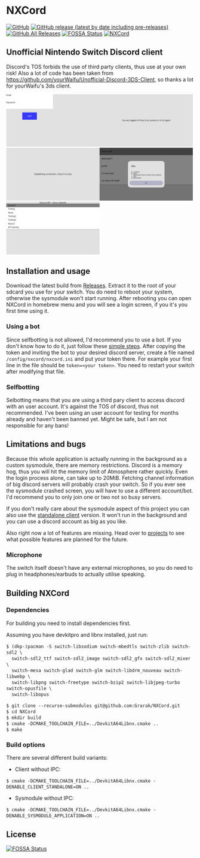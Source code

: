 # NXCord
[![GitHub](https://img.shields.io/github/license/Grarak/NXCord)](https://github.com/Grarak/NXCord/blob/master/LICENSE)
[![GitHub release (latest by date including pre-releases)](https://img.shields.io/github/v/release/Grarak/NXCord?include_prereleases)](https://github.com/Grarak/NXCord/releases)
[![GitHub All Releases](https://img.shields.io/github/downloads/Grarak/NXCord/total)](https://github.com/Grarak/NXCord/releases)
[![FOSSA Status](https://app.fossa.io/api/projects/git%2Bgithub.com%2FGrarak%2FNXCord.svg?type=shield)](https://app.fossa.io/projects/git%2Bgithub.com%2FGrarak%2FNXCord?ref=badge_shield)
[![NXCord](https://github.com/Grarak/NXCord/workflows/NXCord/badge.svg)](https://github.com/Grarak/NXCord/actions)

## Unofficial Nintendo Switch Discord client
Discord's TOS forbids the use of third party clients, thus use at your own risk! Also a lot of code has been taken from
https://github.com/yourWaifu/Unofficial-Discord-3DS-Client, so thanks a lot for yourWaifu's 3ds client.

<img src="screenshots/1.jpg" width="250"/><img src="screenshots/2.jpg" width="250"/><img src="screenshots/3.jpg" width="250"/><img src="screenshots/4.jpg" width="250"/><img src="screenshots/5.jpg" width="250"/>

## Installation and usage
Download the latest build from [Releases](https://github.com/Grarak/NXCord/releases). Extract it to the root of your
sdcard you use for your switch. You do need to reboot your system, otherwise the sysmodule won't start running. After
rebooting you can open NXCord in homebrew menu and you will see a login screen, if you it's you first time using it.

### Using a bot
Since selfbotting is not allowed, I'd recommend you to use a bot. If you don't know how to do it, just follow these
[simple steps](https://github.com/reactiflux/discord-irc/wiki/Creating-a-discord-bot-&-getting-a-token). After copying
the token and inviting the bot to your desired discord server, create a file named ```/config/nxcord/nxcord.ini``` and
put your token there. For example your first line in the file should be ```token=<your token>```. You need to restart
your switch after modifying that file.

### Selfbotting
Selbotting means that you are using a third pary client to access discord with an user account. It's against the TOS of
discord, thus not recommended. I've been using an user account for testing for months already and haven't been banned yet.
Might be safe, but I am not responsible for any bans!

## Limitations and bugs
Because this whole application is actually running in the background as a custom sysmodule, there are memory restrictions.
Discord is a memory hog, thus you will hit the memory limit of Atmosphere rather quickly. Even the login process alone, can
take up to 20MiB. Fetching channel information of big discord servers will probably crash your switch. So if you ever see the
sysmodule crashed screen, you will have to use a different account/bot. I'd recommend you to only join one or two not so busy servers.

If you don't really care about the sysmodule aspect of this project you can also use the
[standalone client](https://github.com/Grarak/NXCord/actions) version. It won't run in the background and you can use a
discord account as big as you like.

Also right now a lot of features are missing. Head over to [projects](https://github.com/Grarak/NXCord/projects) to see
what possible features are planned for the future.

### Microphone
The switch itself doesn't have any external microphones, so you do need to plug in headphones/earbuds to actually utilise
speaking.

## Building NXCord

### Dependencies
For building you need to install dependencies first.

Assuming you have devkitpro and libnx installed, just run:
```
$ (dkp-)pacman -S switch-libsodium switch-mbedtls switch-zlib switch-sdl2 \
  switch-sdl2_ttf switch-sdl2_image switch-sdl2_gfx switch-sdl2_mixer \
  switch-mesa switch-glad switch-glm switch-libdrm_nouveau switch-libwebp \
  switch-libpng switch-freetype switch-bzip2 switch-libjpeg-turbo switch-opusfile \
  switch-libopus
```
```
$ git clone --recurse-submodules git@github.com:Grarak/NXCord.git
$ cd NXCord
$ mkdir build
$ cmake -DCMAKE_TOOLCHAIN_FILE=../DevkitA64Libnx.cmake ..
$ make
```

### Build options
There are several different build variants:
- Client without IPC:
```
$ cmake -DCMAKE_TOOLCHAIN_FILE=../DevkitA64Libnx.cmake -DENABLE_CLIENT_STANDALONE=ON ..
```
- Sysmodule without IPC:
```
$ cmake -DCMAKE_TOOLCHAIN_FILE=../DevkitA64Libnx.cmake -DENABLE_SYSMODULE_APPLICATION=ON ..
```

## License
[![FOSSA Status](https://app.fossa.io/api/projects/git%2Bgithub.com%2FGrarak%2FNXCord.svg?type=large)](https://app.fossa.io/projects/git%2Bgithub.com%2FGrarak%2FNXCord?ref=badge_large)
